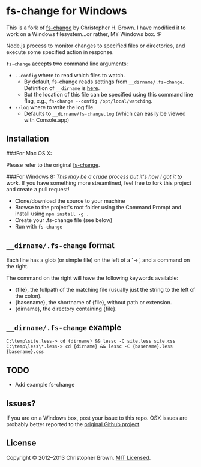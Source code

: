 # fs-change for Windows

This is a fork of [fs-change](https://github.com/chbrown/fs-change) by Christopher H. Brown. I have modified it to work on a Windows filesystem...or rather, MY Windows box. :P

Node.js process to monitor changes to specified files or directories, and execute
some specified action in response.

`fs-change` accepts two command line arguments:

* `--config` where to read which files to watch.
    - By default, fs-change reads settings from `__dirname/.fs-change`. Definition of `__dirname` is [here](http://nodejs.org/docs/latest/api/globals.html#globals_dirname).
    - But the location of this file can be specified using this command line flag, e.g., `fs-change --config /opt/local/watching`.
* `--log` where to write the log file.
    - Defaults to `__dirname/fs-change.log` (which can easily be viewed with Console.app)

## Installation

###For Mac OS X:

Please refer to the original [fs-change](https://github.com/chbrown/fs-change).

###For Windows 8:
_This may be a crude process but it's how I got it to work._ If you have something more streamlined, feel free to fork this project and create a pull request!
- Clone/download the source to your machine
- Browse to the project's root folder using the Command Prompt and install using `npm install -g .`
- Create your .fs-change file (see below)
- Run with `fs-change`

## `__dirname/.fs-change` format

Each line has a glob (or simple file) on the left of a '->', and a command on
the right.

The command on the right will have the following keywords available:

- {file}, the fullpath of the matching file (usually just the string to the left
  of the colon).
- {basename}, the shortname of {file}, without path or extension.
- {dirname}, the directory containing {file}.

## `__dirname/.fs-change` example

    C:\temp\site.less-> cd {dirname} && lessc -C site.less site.css
    C:\temp\less\*.less-> cd {dirname} && lessc -C {basename}.less {basename}.css

## TODO

* Add example fs-change

## Issues?
If you are on a Windows box, post your issue to this repo. OSX issues are probably better reported to the [original Github project](https://github.com/chbrown/fs-change).

## License

Copyright © 2012–2013 Christopher Brown. [MIT Licensed](LICENSE).
